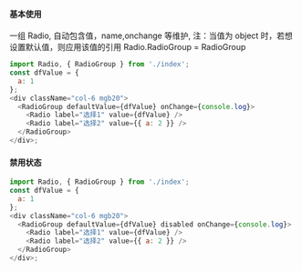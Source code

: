 #### 基本使用

一组 Radio, 自动包含值，name,onchange 等维护,
注：当值为 object 时，若想设置默认值，则应用该值的引用
Radio.RadioGroup = RadioGroup

```js
import Radio, { RadioGroup } from './index';
const dfValue = {
  a: 1
};
<div className="col-6 mgb20">
  <RadioGroup defaultValue={dfValue} onChange={console.log}>
    <Radio label="选择1" value={dfValue} />
    <Radio label="选择2" value={{ a: 2 }} />
  </RadioGroup>
</div>;
```

#### 禁用状态

```js
import Radio, { RadioGroup } from './index';
const dfValue = {
  a: 1
};
<div className="col-6 mgb20">
  <RadioGroup defaultValue={dfValue} disabled onChange={console.log}>
    <Radio label="选择1" value={dfValue} />
    <Radio label="选择2" value={{ a: 2 }} />
  </RadioGroup>
</div>;
```
